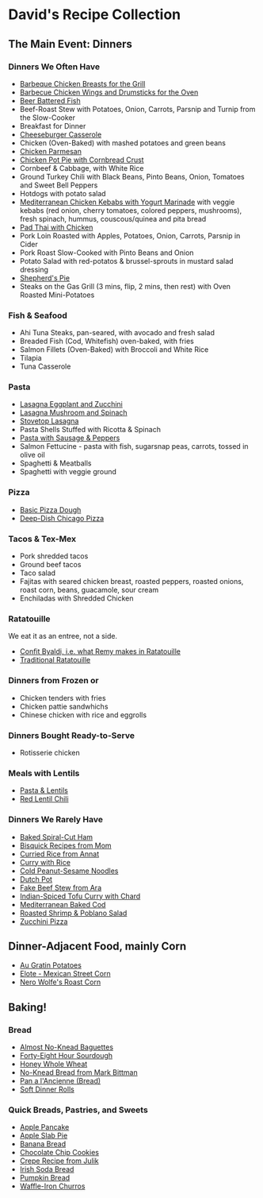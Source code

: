 # David's Recipe Collection

## The Main Event: Dinners

### Dinners We Often Have

- [Barbeque Chicken Breasts for the Grill](./recipes/barbeque_chicken.md)
- [Barbecue Chicken Wings and Drumsticks for the Oven](./recipes/oven-baked_barbeque_chicken.md)
- [Beer Battered Fish](./recipes/beer_battered_fish.md)
- Beef-Roast Stew with Potatoes, Onion, Carrots, Parsnip and Turnip from the Slow-Cooker
- Breakfast for Dinner
- [Cheeseburger Casserole](./recipes/cheeseburger_casserole.md)
- Chicken (Oven-Baked) with mashed potatoes and green beans
- [Chicken Parmesan](./recipes/chicken_parmesan.md)
- [Chicken Pot Pie with Cornbread Crust](./recipes/chicken_pot_pie.md)
- Cornbeef & Cabbage, with White Rice
- Ground Turkey Chili with Black Beans, Pinto Beans, Onion, Tomatoes and Sweet Bell Peppers
- Hotdogs with potato salad 
- [Mediterranean Chicken Kebabs with Yogurt Marinade](./recipes/mediterrean_yogurt-marinade_chicken.md) with veggie kebabs (red onion, cherry tomatoes, colored peppers, mushrooms), fresh spinach, hummus, couscous/quinea and pita bread
- [Pad Thai with Chicken](./recipes/padthai_recipe_from_bag.md)
- Pork Loin Roasted with Apples, Potatoes, Onion, Carrots, Parsnip in Cider 
- Pork Roast Slow-Cooked with Pinto Beans and Onion
- Potato Salad with red-potatos & brussel-sprouts in mustard salad dressing
- [Shepherd's Pie](./recipes/shepherd's_pie.md)
- Steaks on the Gas Grill (3 mins, flip, 2 mins, then rest) with Oven Roasted Mini-Potatoes



### Fish & Seafood
- Ahi Tuna Steaks, pan-seared, with avocado and fresh salad
- Breaded Fish (Cod, Whitefish) oven-baked, with fries
- Salmon Fillets (Oven-Baked) with Broccoli and White Rice 
- Tilapia
- Tuna Casserole 

### Pasta

- [Lasagna Eggplant and Zucchini](./recipes/lasagna_eggplant_and_zucchini.md)
- [Lasagna Mushroom and Spinach](./recipes/lasagna_mushroom_and_spinach.md)
- [Stovetop Lasagna](./recipes/stovetop_lasagna.md)
- Pasta Shells Stuffed with Ricotta & Spinach
- [Pasta with Sausage & Peppers](./recipes/pasta_with_sausage_peppers.md)
- Salmon Fettucine - pasta with fish, sugarsnap peas, carrots, tossed in olive oil
- Spaghetti & Meatballs
- Spaghetti with veggie ground 

### Pizza

- [Basic Pizza Dough](./recipes/basic_pizza_dough.md)
- [Deep-Dish Chicago Pizza](./recipes/deep-dish_Chicago_pizza.md)


### Tacos & Tex-Mex
- Pork shredded tacos
- Ground beef tacos 
- Taco salad 
- Fajitas with seared chicken breast, roasted peppers, roasted onions, roast corn, beans, guacamole, sour cream
- Enchiladas with Shredded Chicken


### Ratatouille

We eat it as an entree, not a side.

- [Confit Byaldi, i.e. what Remy makes in Ratatouille](./recipes/confit_byaldi.md)
- [Traditional Ratatouille](./recipes/traditional_ratatouille.md)

### Dinners from Frozen or 

- Chicken tenders with fries
- Chicken pattie sandwhichs 
- Chinese chicken with rice and eggrolls

### Dinners Bought Ready-to-Serve 

- Rotisserie chicken 

### Meals with Lentils
- [Pasta & Lentils](./recipes/pasta_&_lentils.md)
- [Red Lentil Chili](./recipes/red_lentil_chili_from_Wash_Post.md)

### Dinners We Rarely Have

- [Baked Spiral-Cut Ham](./recipes/baked_spiral-cut_ham.md)
- [Bisquick Recipes from Mom](./recipes/bisquick_recipes_from_mom.md)
- [Curried Rice from Annat](./recipes/curried_rice_from_annat.md)
- [Curry with Rice](./recipes/curry_with_rice.md)
- [Cold Peanut-Sesame Noodles](./recipes/cold_peanut-sesame_noodles.md)
- [Dutch Pot](./recipes/dutch_pot.md)
- [Fake Beef Stew from Ara](./recipes/fake_beef_stew_from_ara.md)
- [Indian-Spiced Tofu Curry with Chard](./recipes/indian-spiced_tofu_curry_with_chard.md)
- [Mediterranean Baked Cod](./recipes/mediterranean_baked_cod.md)
- [Roasted Shrimp & Poblano Salad](./recipes/roasted_shrimp_&_poblano_salad.md)
- [Zucchini Pizza](./recipes/zuchinni_pizza.md)

## Dinner-Adjacent Food, mainly Corn

- [Au Gratin Potatoes](./recipes/au_gratin_potatoes.md)
- [Elote - Mexican Street Corn](./recipes/elote_mexican_street_corn.md)
- [Nero Wolfe's Roast Corn](./recipes/nero_wolfe's_roast_corn.md)

## Baking!

### Bread

- [Almost No-Knead Baguettes](./recipes/almost_no-knead_baguettes.md)
- [Forty-Eight Hour Sourdough](./recipes/forty-eight_hour_sourdough.md)
- [Honey Whole Wheat](./recipes/honey_whole_wheat.md)
- [No-Knead Bread from Mark Bittman](./recipes/no-knead_bread_from_mark_bittman.md)
- [Pan a l'Ancienne (Bread)](<./recipes/pan_a_l'ancienne_(bread).md>)
- [Soft Dinner Rolls](./recipes/soft_dinner_rolls.md)

### Quick Breads, Pastries, and Sweets

- [Apple Pancake](./recipes/apple_pancake.md)
- [Apple Slab Pie](./recipes/apple_slab_pie.md)
- [Banana Bread](./recipes/banana_bread.md)
- [Chocolate Chip Cookies](./recipes/chocolate_chip_cookies.md)
- [Crepe Recipe from Julik](./recipes/crepes_recipe_from_julik.md)
- [Irish Soda Bread](./recipes/irish_soda_bread.md)
- [Pumpkin Bread](./recipes/pumpkin_bread.md)
- [Waffle-Iron Churros](./recipes/waffle-iron_churros.md)
